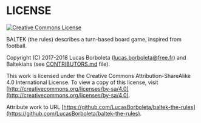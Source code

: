 # LICENSE

[![Creative Commons License](../packages/creative-commons/pictures/CC-BY-SA.png)](http://creativecommons.org/licenses/by-sa/4.0)

BALTEK (the rules) describes a turn-based board game, inspired from football.

Copyright (C) 2017-2018 Lucas Borboleta ([lucas.borboleta@free.fr](mailto:lucas.borboleta@free.fr)) and Baltekians (see [CONTRIBUTORS.md](./CONTRIBUTORS.md) file).

This work is licensed under the Creative Commons Attribution-ShareAlike 4.0 International License. To view a copy of this license, visit [http://creativecommons.org/licenses/by-sa/4.0](http://creativecommons.org/licenses/by-sa/4.0).

Attribute work to URL [https://github.com/LucasBorboleta/baltek-the-rules](https://github.com/LucasBorboleta/baltek-the-rules).
